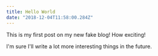 ```yaml
---
title: Hello World
date: "2018-12-04T11:58:00.284Z"
---
```


This is my first post on my new fake blog! How exciting!

I'm sure I'll write a lot more interesting things in the future.